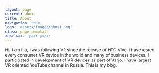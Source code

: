 ```yaml
---
layout: page
current: about
title: About
navigation: true
logo: 'assets/images/ghost.png'
class: page-template
subclass: 'post page'
---
```


Hi, I am Ilja, I was following VR since the release of HTC Vive. I have tested every consumer VR device in the world and many of business devices. I participated in development of VR devices as pert of Varjo. I have largest VR oriented YouTube channel in Russia. This is my blog.
